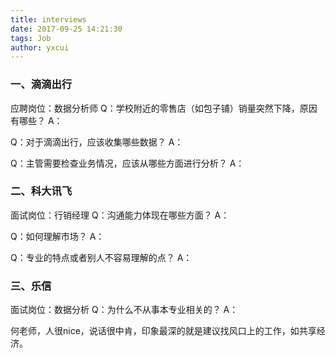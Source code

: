 ```yaml
---
title: interviews
date: 2017-09-25 14:21:30
tags: Job
author: yxcui
---
```


### 一、滴滴出行
应聘岗位：数据分析师
Q：学校附近的零售店（如包子铺）销量突然下降，原因有哪些？
A：

Q：对于滴滴出行，应该收集哪些数据？
A：

Q：主管需要检查业务情况，应该从哪些方面进行分析？
A：

### 二、科大讯飞
面试岗位：行销经理
Q：沟通能力体现在哪些方面？
A：

Q：如何理解市场？
A：

Q：专业的特点或者别人不容易理解的点？
A：

### 三、乐信
面试岗位：数据分析
Q：为什么不从事本专业相关的？
A：

何老师，人很nice，说话很中肯，印象最深的就是建议找风口上的工作，如共享经济。